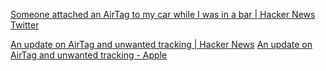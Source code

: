 
[Someone attached an AirTag to my car while I was in a bar | Hacker News](https://news.ycombinator.com/item?id=29615268)
[Twitter](https://web.archive.org/web/20211222152437/https://twitter.com/Sega__JEANAsis/status/1472198123506257937)

[An update on AirTag and unwanted tracking | Hacker News](https://news.ycombinator.com/item?id=30290043)
[An update on AirTag and unwanted tracking - Apple](https://www.apple.com/newsroom/2022/02/an-update-on-airtag-and-unwanted-tracking/)
